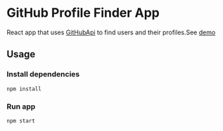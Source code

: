# GitHub Profile Finder App
React app that uses [GitHubApi](https://api.github.com/users) to find users and their profiles.See [demo](https://githubsusers.netlify.app)

## Usage

### Install dependencies

```npm install```

### Run app

```npm start```
